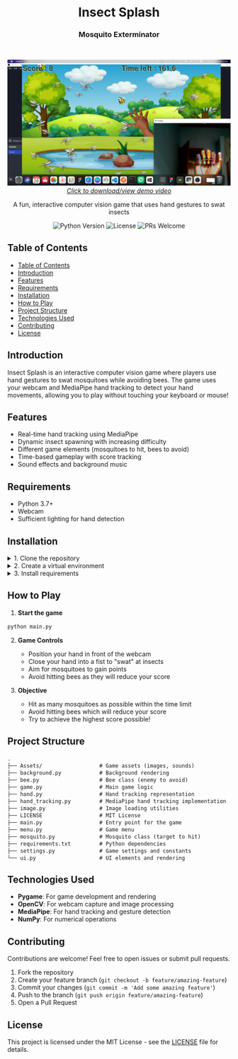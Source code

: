<h1 align="center">Insect Splash</h1>
<h3 align="center">Mosquito Exterminator</h3>
<br>

<p align="center">
  <a href="./Assets/InsectSplash Demo.mp4" target="_blank">
    <img alt="Insect Splash Game Demo" title="Click to Download Demo" src="./Assets/demo-thumbnail.jpg" width="650">
    <br>
    <em>Click to download/view demo video</em>
  </a>
</p>

<p align="center">
  A fun, interactive computer vision game that uses hand gestures to swat insects
</p>

<p align="center">
  <img src="https://img.shields.io/badge/python-3.7+-blue.svg?style=flat-square" alt="Python Version">
  <img src="https://img.shields.io/badge/license-MIT-green.svg?style=flat-square" alt="License">
  <img src="https://img.shields.io/badge/PRs-welcome-brightgreen.svg?style=flat-square" alt="PRs Welcome">
</p>

## Table of Contents

- [Table of Contents](#table-of-contents)
- [Introduction](#introduction)
- [Features](#features)
- [Requirements](#requirements)
- [Installation](#installation)
- [How to Play](#how-to-play)
- [Project Structure](#project-structure)
- [Technologies Used](#technologies-used)
- [Contributing](#contributing)
- [License](#license)

## Introduction

Insect Splash is an interactive computer vision game where players use hand gestures to swat mosquitoes while avoiding bees. The game uses your webcam and MediaPipe hand tracking to detect your hand movements, allowing you to play without touching your keyboard or mouse!

## Features

- Real-time hand tracking using MediaPipe
- Dynamic insect spawning with increasing difficulty
- Different game elements (mosquitoes to hit, bees to avoid)
- Time-based gameplay with score tracking
- Sound effects and background music

## Requirements

- Python 3.7+
- Webcam
- Sufficient lighting for hand detection

## Installation

<details>
<summary>1. Clone the repository</summary>

```bash
git clone https://github.com/GwadeSteve/Insect-Splash.git
cd Insect-Splash
```
</details>

<details>
<summary>2. Create a virtual environment</summary>

```bash
# Windows
python -m venv venv
venv\Scripts\activate

# macOS/Linux
python -m venv venv
source venv/bin/activate
```
</details>

<details>
<summary>3. Install requirements</summary>

```bash
pip install -r requirements.txt
```
</details>

## How to Play

1. **Start the game**

```bash
python main.py
```

2. **Game Controls**
   - Position your hand in front of the webcam
   - Close your hand into a fist to "swat" at insects
   - Aim for mosquitoes to gain points
   - Avoid hitting bees as they will reduce your score

3. **Objective**
   - Hit as many mosquitoes as possible within the time limit
   - Avoid hitting bees which will reduce your score
   - Try to achieve the highest score possible!

## Project Structure

```
.
├── Assets/                  # Game assets (images, sounds)
├── background.py            # Background rendering
├── bee.py                   # Bee class (enemy to avoid)
├── game.py                  # Main game logic
├── hand.py                  # Hand tracking representation
├── hand_tracking.py         # MediaPipe hand tracking implementation
├── image.py                 # Image loading utilities
├── LICENSE                  # MIT License
├── main.py                  # Entry point for the game
├── menu.py                  # Game menu
├── mosquito.py              # Mosquito class (target to hit)
├── requirements.txt         # Python dependencies
├── settings.py              # Game settings and constants
└── ui.py                    # UI elements and rendering
```

## Technologies Used

- **Pygame**: For game development and rendering
- **OpenCV**: For webcam capture and image processing
- **MediaPipe**: For hand tracking and gesture detection
- **NumPy**: For numerical operations

## Contributing

Contributions are welcome! Feel free to open issues or submit pull requests.

1. Fork the repository
2. Create your feature branch (`git checkout -b feature/amazing-feature`)
3. Commit your changes (`git commit -m 'Add some amazing feature'`)
4. Push to the branch (`git push origin feature/amazing-feature`)
5. Open a Pull Request

## License

This project is licensed under the MIT License - see the [LICENSE](LICENSE) file for details.